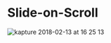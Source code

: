 # Slide-on-Scroll


![kapture 2018-02-13 at 16 25 13](https://user-images.githubusercontent.com/30717546/36146423-96e1f6c0-10da-11e8-97b4-29ce3d19b7ef.gif)
